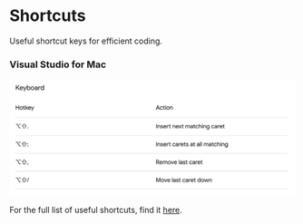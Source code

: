 # Shortcuts

Useful shortcut keys for efficient coding.

### Visual Studio for Mac

<img src="./Images/Edit_multiple_carets.png">

For the full list of useful shortcuts, find it [here](keyboard-shortcuts-windows.pdf).